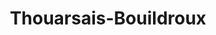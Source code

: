 ---
title: Thouarsais-Bouildroux
url: /thouarsais-bouildroux/
latitude: 46.619
longitude: -0.881
---
